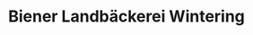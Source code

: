 ---
title: "Biener Landbäckerei Wintering"
url: /rhede-ems/biener-landbaeckerei-wintering/
shop: Bäckerei
---